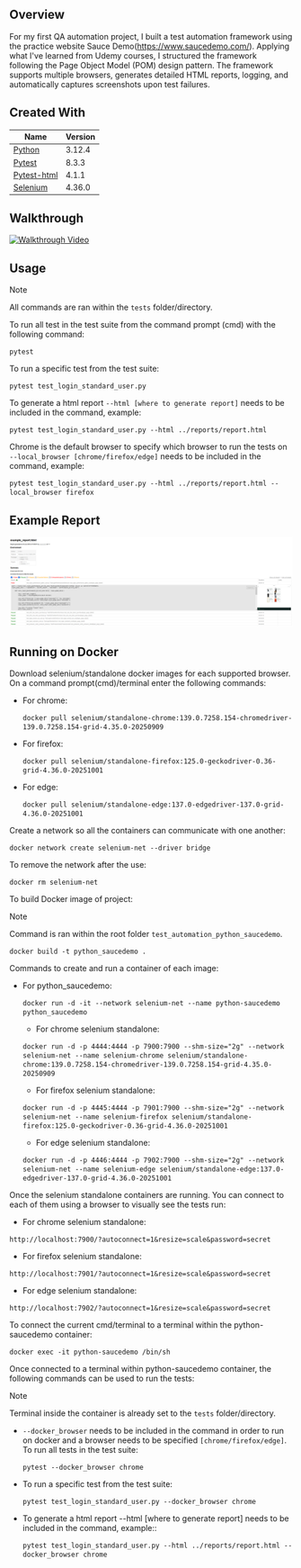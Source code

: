 ## Overview
For my first QA automation project, I built a test automation framework using the practice website Sauce Demo(https://www.saucedemo.com/). Applying what I've learned from Udemy courses, I structured the framework following the Page Object Model (POM) design pattern. The framework supports multiple browsers, generates detailed HTML reports, logging, and automatically captures screenshots upon test failures.

## Created With
| Name | Version |
| --- | --- |
| [Python](https://www.python.org/) | 3.12.4 |
| [Pytest](https://pypi.org/project/pytest/) | 8.3.3 |
| [Pytest-html]( https://pypi.org/project/pytest-html/) | 4.1.1 |
| [Selenium](https://pypi.org/project/selenium/) | 4.36.0 |
## Walkthrough
[![Walkthrough Video](https://github.com/user-attachments/assets/be1cbde6-94d0-40c5-9faa-b925ce0cb501)](https://drive.google.com/file/d/1Q3soSmEk7vSJ1OlhLwU3In3mxGzJTMmL/view?usp=drive_link)
## Usage
> [!Note]
> All commands are ran within the `tests` folder/directory.

To run all test in the test suite from the command prompt (cmd) with the following command:
```
pytest
```
To run a specific test from the test suite:
```
pytest test_login_standard_user.py
```
To generate a html report `--html [where to generate report]` needs to be included in the command, example:
```
pytest test_login_standard_user.py --html ../reports/report.html
```
Chrome is the default browser to specify which browser to run the tests on `--local_browser [chrome/firefox/edge]` needs to be included in the command, example:
```
pytest test_login_standard_user.py --html ../reports/report.html --local_browser firefox
```
## Example Report
![Example image of generated report](examples/example_report_img.PNG)

## Running on Docker
Download selenium/standalone docker images for each supported browser. On a command prompt(cmd)/terminal enter the following commands:
* For chrome:
  ```
  docker pull selenium/standalone-chrome:139.0.7258.154-chromedriver-139.0.7258.154-grid-4.35.0-20250909
  ```
* For firefox:
  ```
  docker pull selenium/standalone-firefox:125.0-geckodriver-0.36-grid-4.36.0-20251001
  ```
* For edge:
  ```
  docker pull selenium/standalone-edge:137.0-edgedriver-137.0-grid-4.36.0-20251001
  ```
Create a network so all the containers can communicate with one another:
```
docker network create selenium-net --driver bridge
```
To remove the network after the use:
```
docker rm selenium-net
```
To build Docker image of project:
> [!Note]
> Command is ran within the root folder `test_automation_python_saucedemo`.
```
docker build -t python_saucedemo .
```
Commands to create and run a container of each image:
* For python_saucedemo:
  ```
  docker run -d -it --network selenium-net --name python-saucedemo python_saucedemo
  ```
  * For chrome selenium standalone:
  ```
  docker run -d -p 4444:4444 -p 7900:7900 --shm-size="2g" --network selenium-net --name selenium-chrome selenium/standalone-chrome:139.0.7258.154-chromedriver-139.0.7258.154-grid-4.35.0-20250909
  ```
  * For firefox selenium standalone:
  ```
  docker run -d -p 4445:4444 -p 7901:7900 --shm-size="2g" --network selenium-net --name selenium-firefox selenium/standalone-firefox:125.0-geckodriver-0.36-grid-4.36.0-20251001
  ```
  * For edge selenium standalone:
  ```
  docker run -d -p 4446:4444 -p 7902:7900 --shm-size="2g" --network selenium-net --name selenium-edge selenium/standalone-edge:137.0-edgedriver-137.0-grid-4.36.0-20251001
  ```
Once the selenium standalone containers are running. You can connect to each of them using a browser to visually see the tests run:
  * For chrome selenium standalone:
  ```
  http://localhost:7900/?autoconnect=1&resize=scale&password=secret
  ```
  * For firefox selenium standalone:
  ```
  http://localhost:7901/?autoconnect=1&resize=scale&password=secret
  ```
  * For edge selenium standalone:
  ```
  http://localhost:7902/?autoconnect=1&resize=scale&password=secret
  ```
To connect the current cmd/terminal to a terminal within the python-saucedemo container:
```
docker exec -it python-saucedemo /bin/sh
```
Once connected to a terminal within python-saucedemo container, the following commands can be used to run the tests:
> [!Note]
> Terminal inside the container is already set to the `tests` folder/directory.
  * `--docker_browser` needs to be included in the command in order to run on docker and a browser needs to be specified `[chrome/firefox/edge]`. To run all tests in the test suite:
    ```
    pytest --docker_browser chrome
    ```
* To run a specific test from the test suite:
  ```
  pytest test_login_standard_user.py --docker_browser chrome
  ```
* To generate a html report --html [where to generate report] needs to be included in the command, example::
  ```
  pytest test_login_standard_user.py --html ../reports/report.html --docker_browser chrome
  ```
